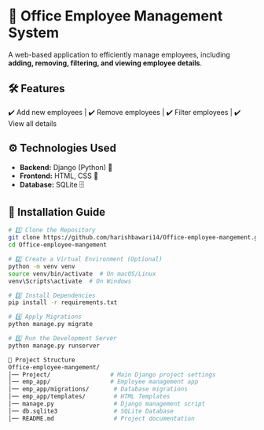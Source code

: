# 🌟 Office Employee Management System

A web-based application to efficiently manage employees, including **adding, removing, filtering, and viewing employee details**.

## 🛠 Features  
✔️ Add new employees | ✔️ Remove employees | ✔️ Filter employees | ✔️ View all details  

## ⚙️ Technologies Used  
- **Backend:** Django (Python) 🐍  
- **Frontend:** HTML, CSS 🎨  
- **Database:** SQLite 🗄️  

## 🚀 Installation Guide  
```sh
# 1️⃣ Clone the Repository
git clone https://github.com/harishbawari14/Office-employee-mangement.git
cd Office-employee-mangement

# 2️⃣ Create a Virtual Environment (Optional)
python -m venv venv
source venv/bin/activate  # On macOS/Linux
venv\Scripts\activate  # On Windows

# 3️⃣ Install Dependencies
pip install -r requirements.txt

# 4️⃣ Apply Migrations
python manage.py migrate

# 5️⃣ Run the Development Server
python manage.py runserver

📂 Project Structure
Office-employee-mangement/
│── Project/                 # Main Django project settings  
│── emp_app/                 # Employee management app  
│── emp_app/migrations/       # Database migrations  
│── emp_app/templates/        # HTML Templates  
│── manage.py                 # Django management script  
│── db.sqlite3                # SQLite Database  
│── README.md                 # Project documentation  
